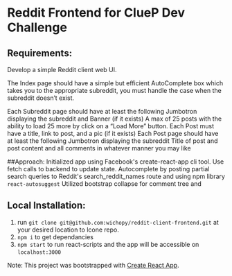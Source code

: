 # Reddit Frontend for ClueP Dev Challenge

## Requirements: 
Develop a simple Reddit client web UI.

The Index page should have a simple but efficient AutoComplete box which takes you to the appropriate subreddit, you must handle the case when the subreddit doesn’t exist.

Each Subreddit page should have at least the following
Jumbotron displaying the subreddit and Banner (if it exists)
A max of 25 posts with the ability to load 25 more by click on a “Load More” button.
Each Post must have a title, link to post, and a pic (if it exists)
Each Post page should have at least the following
Jumbotron displaying the subreddit
Title of post and post content
and all comments in whatever manner you may like

##Approach:
Initialized app using Facebook's create-react-app cli tool.
Use fetch calls to backend to update state.
Autocomplete by posting partial search queries to Reddit's search_reddit_names route and using npm library `react-autosuggest`
Utilized bootstrap collapse for comment tree and 

## Local Installation:

1. run `git clone git@github.com:wichopy/reddit-client-frontend.git` at your desired location to lcone repo.
2. `npm i` to get dependancies
3. `npm start` to run react-scripts and the app will be accessible on `localhost:3000`


Note: 
This project was bootstrapped with [Create React App](https://github.com/facebookincubator/create-react-app).

